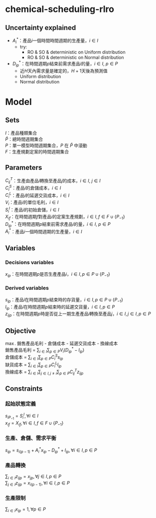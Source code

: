 # chemical-scheduling-rlro


## Uncertainty explained

- $A^*_{i}$：產品$i$一個時間時間週期的生產量，$i \in I$  
  - try:
    - RO & SO & deterministic on Uniform distribution  
    - RO & SO & deterministic on Normal distribution  
- $D^*_{ip}$：在時間週期$p$結束前需求產品$i$的量，$i \in I,~p\in P$
  - 近$H$天內需求量是確定的，$H+1$天後為預測值
  - Uniform distribution
  - Normal distribution




# Model
## Sets
$I$：產品種類集合  
$\hat{P}$：總時間週期集合  
$P$：單一模型時間週期集合，$P$ 在 $\hat{P}$ 中滾動  
$F$：生產規劃定案的時間週期集合

## Parameters
$C^T_{ij}$：生產由產品$i$轉換至產品$j$的成本，$i \in I,~j \in I$  
$C^S_{i}$：產品$i$的倉儲成本，$i \in I$  
$C^L_{i}$：產品$i$的延遲交貨成本，$i \in I$  
$V_{i}$：產品$i$的單位毛利，$i \in I$  
$S^I_{i}$：產品$i$的初始倉儲，$i \in I$  
$X_{if}$：在時間週期$f$對產品$i$的定案生產規劃，$i \in I, f \in F \cup\{P_{-1}\}$  
$D^*_{ip}$：在時間週期$p$結束前需求產品$i$的量，$i \in I,~p\in P$  
$A^*_{i}$：產品$i$一個時間週期的生產量，$i \in I$  
<!-- $Q^{\max}_{i}$：產品$i$一個時間週期的最大生產量，$i \in I$  -->

## Variables
### Decisions variables
$x_{ip}$：在時間週期$p$是否生產產品$i$，$i \in I, p \in P \cup\{P_{-1}\}$  
<!-- $q_{ip}$：在時間週期$p$生產產品$i$數量，$i \in I, p \in P \cup\{P_{-1}\}$   -->
### Derived variables
$s_{ip}$：產品$i$在時間週期$p$結束時的存貨量，$i \in I, p \in P \cup \{P_{-1}\}$  
$l_{ip}$：產品$i$在時間週期$p$結束時的延遲交貨量，$i \in I, p \in P$  
$z_{ijp}$：在時間週期$p$時是否從上一期生產產品$i$轉換至產品$j$，$i \in I, j \in I, p \in P$

## Objective
$\max.$ 銷售產品毛利 - 倉儲成本 - 延遲交貨成本 - 換線成本  
銷售產品毛利 = $\displaystyle{\sum_{i \in I}\sum_{p \in P}V_{i}(D^*_{ip}-l_{ip})}$  
倉儲成本 = $\displaystyle{\sum_{i \in I}\sum_{p \in P}C^S_i s_{ip}}$  
缺貨成本 = $\displaystyle{\sum_{i \in I}\sum_{p \in P}C^L_{i} l_{ip}}$  
換線成本 = $\displaystyle{\sum_{i \in I} \sum_{j \in I, j \neq i} \sum_{p \in P}C^T_{ij} z_{ijp}}$
## Constraints

### 起始狀態定義
<!-- $s_{iP_0} = S^I_{i}, \forall i \in I$   -->
$s_{iP_{-1}} = S^I_i, \forall i \in I$  
$x_{if} = X_{if}, \forall i \in I, f \in F \cup \{P_{-1}\}$  
### 生產、倉儲、需求平衡
<!-- $s_{ip} = s_{ip-1} + A^*_i x_{ip} - D^*_{ip} + l_{ip}, \forall i \in I, p \in P \setminus\{P_0\}$ -->
$s_{ip} = s_{i(p-1)} + A^*_i x_{ip} - D^*_{ip} + l_{ip}, \forall i \in I, p \in P$
### 產品轉換
$\displaystyle{\sum_{i \in I}z_{ijp} = x_{jp}, \forall j \in I, p \in P}$  
$\displaystyle{\sum_{j \in I}z_{ijp} = x_{i(p-1)}, \forall i \in I, p \in P}$
### 生產限制
$\displaystyle{\sum_{i \in I}x_{ip} = 1, \forall p \in P}$  
<!-- $q_{ip} \leq Q^{\max}_i x_{ip}, \forall i \in I, p \in P$ -->
